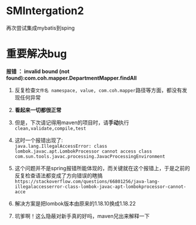 # SMIntergation2
再次尝试集成mybatis到sping


# 重要解决bug
**报错 ： invalid bound (not found):com.coh.mapper.DepartmentMapper.findAll**

1. 反复检查`文件名 namespace, value, com.coh.mapper`路径等方面，都没有发现任何异常

2. **看起来一切都很正常**  

3. 但是，下次请记得用maven的项目时，请**手动**执行`clean,validate,compile,test`  

4. 这时一个报错出现了:  
``java.lang.IllegalAccessError: class lombok.javac.apt.LombokProcessor cannot access class com.sun.tools.javac.processing.JavacProcessingEnvironment``  

5. 这个问题并不是spring报错所能体现的，而关键就在这个报错上，于是之前的反复检查语法都变成了方向错误的瞎搞  
``https://stackoverflow.com/questions/66801256/java-lang-illegalaccesserror-class-lombok-javac-apt-lombokprocessor-cannot-acce
``  

6. 解决方案是把lombok版本由原来的1.18.10换成1.18.22
7. 坑爹啊！这么隐蔽对新手真的好吗，maven兄出来解释一下
